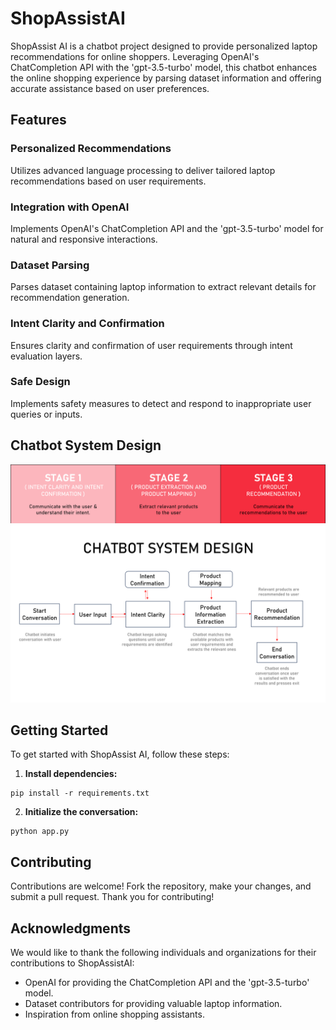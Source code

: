 # ShopAssistAI

ShopAssist AI is a chatbot project designed to provide personalized laptop recommendations for online shoppers. Leveraging OpenAI's ChatCompletion API with the 'gpt-3.5-turbo' model, this chatbot enhances the online shopping experience by parsing dataset information and offering accurate assistance based on user preferences.

## Features

### Personalized Recommendations
Utilizes advanced language processing to deliver tailored laptop recommendations based on user requirements.

### Integration with OpenAI
Implements OpenAI's ChatCompletion API and the 'gpt-3.5-turbo' model for natural and responsive interactions.

### Dataset Parsing
Parses dataset containing laptop information to extract relevant details for recommendation generation.

### Intent Clarity and Confirmation
Ensures clarity and confirmation of user requirements through intent evaluation layers.

### Safe Design
Implements safety measures to detect and respond to inappropriate user queries or inputs.
## Chatbot System Design

![Stages of ShopAssist AI](https://github.com/rajuaiml777/ShopAssistAI/blob/main/data/stages.png)
![Chatbot System Design](https://github.com/rajuaiml777/ShopAssistAI/blob/main/data/systemdesign.png)

## Getting Started

To get started with ShopAssist AI, follow these steps:

1. **Install dependencies:**
```   
pip install -r requirements.txt
```
2. **Initialize the conversation:**  
```
python app.py
```
## Contributing

Contributions are welcome! Fork the repository, make your changes, and submit a pull request. Thank you for contributing!

## Acknowledgments

We would like to thank the following individuals and organizations for their contributions to ShopAssistAI:

- OpenAI for providing the ChatCompletion API and the 'gpt-3.5-turbo' model.
- Dataset contributors for providing valuable laptop information.
- Inspiration from online shopping assistants.
